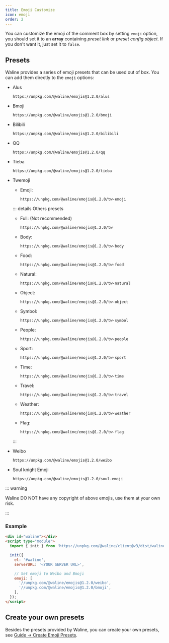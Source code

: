 ```yaml
---
title: Emoji Customize
icon: emoji
order: 2
---
```


You can customize the emoji of the comment box by setting `emoji` option, you should set it to an **array** containing _preset link_ or _preset config object_. If you don't want it, just set it to `false`.

<!-- more -->

## Presets

Waline provides a series of emoji presets that can be used out of box. You can add them directly to the `emoji` options:

- Alus

  ```http
  https://unpkg.com/@waline/emojis@1.2.0/alus
  ```

- Bmoji

  ```http
  https://unpkg.com/@waline/emojis@1.2.0/bmoji
  ```

- Bilibili

  ```http
  https://unpkg.com/@waline/emojis@1.2.0/bilibili
  ```

- QQ

  ```http
  https://unpkg.com/@waline/emojis@1.2.0/qq
  ```

- Tieba

  ```http
  https://unpkg.com/@waline/emojis@1.2.0/tieba
  ```

- Twemoji
  - Emoji:

    ```http
    https://unpkg.com/@waline/emojis@1.2.0/tw-emoji
    ```

  ::: details Others presets
  - Full: (Not recommended)

    ```http
    https://unpkg.com/@waline/emojis@1.2.0/tw
    ```

  - Body:

    ```http
    https://unpkg.com/@waline/emojis@1.2.0/tw-body
    ```

  - Food:

    ```http
    https://unpkg.com/@waline/emojis@1.2.0/tw-food
    ```

  - Natural:

    ```http
    https://unpkg.com/@waline/emojis@1.2.0/tw-natural
    ```

  - Object:

    ```http
    https://unpkg.com/@waline/emojis@1.2.0/tw-object
    ```

  - Symbol:

    ```http
    https://unpkg.com/@waline/emojis@1.2.0/tw-symbol
    ```

  - People:

    ```http
    https://unpkg.com/@waline/emojis@1.2.0/tw-people
    ```

  - Sport:

    ```http
    https://unpkg.com/@waline/emojis@1.2.0/tw-sport
    ```

  - Time:

    ```http
    https://unpkg.com/@waline/emojis@1.2.0/tw-time
    ```

  - Travel:

    ```http
    https://unpkg.com/@waline/emojis@1.2.0/tw-travel
    ```

  - Weather:

    ```http
    https://unpkg.com/@waline/emojis@1.2.0/tw-weather
    ```

  - Flag:

    ```http
    https://unpkg.com/@waline/emojis@1.2.0/tw-flag
    ```

  :::

- Weibo

  ```http
  https://unpkg.com/@waline/emojis@1.2.0/weibo
  ```

- Soul knight Emoji

  ```http
  https://unpkg.com/@waline/emojis@1.2.0/soul-emoji
  ```

::: warning

Waline DO NOT have any copyright of above emojis, use them at your own risk.

:::

### Example

```html
<div id="waline"></div>
<script type="module">
  import { init } from 'https://unpkg.com/@waline/client@v3/dist/waline.js';

  init({
    el: '#waline',
    serverURL: '<YOUR SERVER URL>',

    // Set emoji to Weibo and Bmoji
    emoji: [
      '//unpkg.com/@waline/emojis@1.2.0/weibo',
      '//unpkg.com/@waline/emojis@1.2.0/bmoji',
    ],
  });
</script>
```

## Create your own presets

Besides the presets provided by Waline, you can create your own presets, see [Guide → Create Emoji Presets](../../cookbook/customize/emoji.md).
